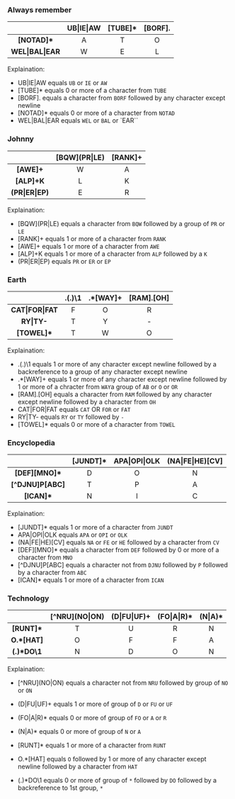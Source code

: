### Always remember

|                  | UB\|IE\|AW | [TUBE]* | [BORF]. |
|:----------------:|:----------:|:-------:|:-------:|
| <b>[NOTAD]*      | A          | T       | O       |
| <b>WEL\|BAL\|EAR | W          | E       | L       |

Explaination: 
* UB|IE|AW equals  `UB` or `IE` or `AW`
* [TUBE]* equals 0 or more of a character from `TUBE`
* [BORF]. equals a character from `BORF` followed by any character except newline
* [NOTAD]* equals 0 or more of a character from `NOTAD`
* WEL|BAL|EAR equals `WEL` or `BAL` or `EAR``  

### Johnny

|               | \[BQW\](PR\|LE) | [RANK]+ |
|:-------------:|:-------------:|:-------:|
| <b>[AWE]+     | W             | A       |
| <b>[ALP]+K    | L             | K       |
| <b>(PR\|ER\|EP) | E             | R       |

Explaination: 
* \[BQW]\(PR\|LE) equals a character from `BQW` followed by a group of `PR` or `LE`
* [RANK]+ equals 1 or more of a character from `RANK`
* [AWE]+ equals 1 or more of a character from `AWE`
* [ALP]+K equals 1 or more of a character from `ALP` followed by a `K`
* (PR|ER|EP) equals `PR` or `ER` or `EP` 

### Earth

|                | .(.)\1 | .*[WAY]+ | [RAM].[OH] |
|:--------------:|:------:|:--------:|:----------:|
| <b>CAT\|FOR\|FAT | F      | O        | R
| <b>RY\|TY\-     | T      | Y        | -
| <b>[TOWEL]*    | T      | W        | O

Explaination: 
* .(.)\1 equals 1 or more of any character except newline followed by a backreference to a group of any character except newline
* .*[WAY]+ equals 1 or more of any character except newline followed by 1 or more of a chracter from `WAY`a group of `AB` or `O` or `OR`
* [RAM].[OH] equals a character from `RAM` followed by any character except newline followed by a character from `OH`
* CAT|FOR|FAT equals `CAT` OR `FOR` or `FAT` 
* RY|TY\- equals `RY` or `TY` followed by `-` 
* [TOWEL]* equals 0 or more of a character from `TOWEL`

### Encyclopedia

|                  | [JUNDT]* | APA\|OPI\|OLK | (NA\|FE\|HE)[CV] |
|:----------------:|:--------:|:-------------:|:----------------:|
| <b>[DEF][MNO]*   | D        | O             | N
| <b>[^DJNU]P[ABC] | T        | P             | A
| <b>[ICAN]*       | N        | I             | C

Explaination: 
* [JUNDT]* equals 1 or more of a character from `JUNDT`
* APA|OPI|OLK equals `APA` or `OPI` or `OLK`
* (NA|FE|HE)[CV] equals `NA` or `FE` or `HE` followed by a character from `CV`
* [DEF][MNO]* equals a character from `DEF` followed by 0 or more of a character from `MNO`
* [^DJNU]P[ABC] equals a character not from `DJNU` followed by `P` followed by a character from `ABC`
* [ICAN]* equals 1 or more of a character from `ICAN`

### Technology

|             | \[^NRU\](NO\|ON) | (D\|FU\|UF)+ | (FO\|A\|R)* | (N\|A)* |
|:-----------:|:--------------:|:------------:|:-----------:|:-------:|
| <b>[RUNT]*  | T              | U            | R           | N       |
| <b>O.*[HAT] | O              | F            | F           | A       |
| <b>(.)*DO\1 | N              | D            | O           | N       |

Explaination: 

* \[^NRU]\(NO|ON) equals a character not from `NRU` followed by group of `NO` or `ON`
* (D|FU|UF)+ equals 1 or more of group of `D` or `FU` or `UF`
* (FO|A|R)* equals 0 or more of group of `FO` or `A` or `R`
* (N|A)* equals 0 or more of group of `N` or `A`

* [RUNT]* equals 1 or more of a character from `RUNT`
* O.*[HAT] equals `O` followed by 1 or more of any character except newline followed by a character from `HAT`
* (.)*DO\1 equals 0 or more of group of `*` followed by `DO` followed by a backreference to 1st group, `*`